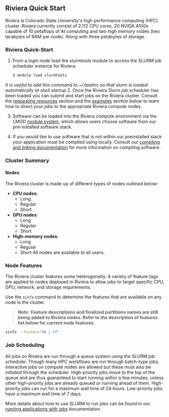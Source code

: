 ## Riviera Quick Start

Riviera is Colorado State University's high performance computing (HPC) cluster. Riviera currently consist of  2,112 CPU cores, 20 NVIDA A100s capable of 10 petaflops of AI computing and two high memory nodes (two terabytes of RAM per node). Along with three petabytes of storage.

### Riviera Quick-Start

1. From a *login node* load the slurmtools module to access the SLURM job scheduler instance for Riviera:
   ```bash
   $ module load slurmtools
   ```
*It is useful to add this command to ~/.bashrc so that slurm is loaded automatically at shell startup*
2. Once the Riviera Slurm job scheduler has been loaded you can submit and start jobs on the Riviera cluster. Consult the [requesting resources](#requesting-resources) section and the [examples](#examples) section below to learn how to direct your jobs to the appropriate Riviera compute nodes.

3. Software can be loaded into the Riviera compute environment via the LMOD [module system](../../compute/modules.html), which allows users choose software from our pre-installed software stack.

4. If you would like to use software that is not within our preinstalled stack your application must be compiled using locally. Consult our [compiling and linking documentation](../../compute/compiling.md) for more information on compiling software. 
### Cluster Summary
#### Nodes
The Riviera cluster is made up of different types of nodes outlined below:
- **CPU nodes**: 
	- Long 
	- Regular 
	- Short
- **GPU nodes**:
	-  Long 
	- Regular 
	- Short
- **High-memory nodes**:
	-  Long 
	- Regular 
	- Short
All nodes are available to all users.
### Node Features
The Riviera cluster features some heterogeneity. A variety of feature tags are applied to nodes deployed in Riviera to allow jobs to target specific CPU, GPU, network, and storage requirements.

Use the `sinfo` command to determine the features that are available on any node in the cluster.

> _**Note:**_ **Feature descriptions and finalized partitions names are still being added to Riviera nodes. Refer to the description of features list below for current node features.**

```bash
sinfo --format="%N | %f"
```

### Job Scheduling

All jobs on Riviera are run through a queue system using the SLURM job scheduler. Though many HPC workflows are run through batch-type jobs, interactive jobs on compute nodes are allowed but these must also be initiated through the scheduler. High-priority jobs move to the top of the queue and are thus guaranteed to start running within a few minutes, unless other high-priority jobs are already queued or running ahead of them. High-priority jobs can run for a maximum wall time of 24 hours. Low-priority jobs have a maximum wall time of 7 days.

More details about how to use SLURM to run jobs can be found in our [running applications with jobs](../../running-jobs/running-apps-with-jobs.md) documentation.
